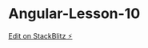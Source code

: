 # Angular-Lesson-10

[Edit on StackBlitz ⚡️](https://stackblitz.com/edit/stackblitz-starters-b8ylab)
